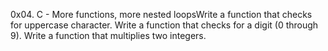 0x04. C - More functions, more nested loopsWrite a function that checks for uppercase character.
Write a function that checks for a digit (0 through 9).
Write a function that multiplies two integers.

